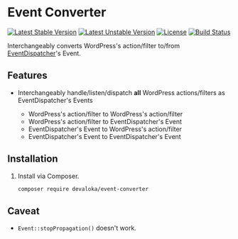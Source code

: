 # Event Converter
 
[![Latest Stable Version][stable-image]][stable-url]
[![Latest Unstable Version][unstable-image]][unstable-url]
[![License][license-image]][license-url]
[![Build Status][travis-image]][travis-url]

Interchangeably converts WordPress's action/filter to/from [EventDispatcher](https://github.com/devaloka/event-dispatcher)'s
Event.

## Features

*   Interchangeably handle/listen/dispatch **all** WordPress actions/filters
    as EventDispatcher's Events

    *   WordPress's action/filter to WordPress's action/filter
    *   WordPress's action/filter to EventDispatcher's Event
    *   EventDispatcher's Event to WordPress's action/filter
    *   EventDispatcher's Event to EventDispatcher's Event

## Installation

1.  Install via Composer.

    ```sh
    composer require devaloka/event-converter
    ```

## Caveat

*   `Event::stopPropagation()` doesn't work.

[stable-image]: https://poser.pugx.org/devaloka/event-converter/v/stable
[stable-url]: https://packagist.org/packages/devaloka/event-converter

[unstable-image]: https://poser.pugx.org/devaloka/event-converter/v/unstable
[unstable-url]: https://packagist.org/packages/devaloka/event-converter

[license-image]: https://poser.pugx.org/devaloka/event-converter/license
[license-url]: https://packagist.org/packages/devaloka/event-converter

[travis-image]: https://travis-ci.org/devaloka/event-converter.svg?branch=master
[travis-url]: https://travis-ci.org/devaloka/event-converter
